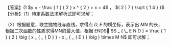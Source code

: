 【答案】(1 $y = - \frac { 1 } { 2 } x ^ { 2 } + x + 4$ ， $( 2 ) 7 { \sqrt { 1 4 } }$ 【分析】（1）待定系数法求解析式即可求解；

（2）根据题意，联立抛物线与直线，求得点 $D , E$ 的横坐标，表示出 $M N$ 的长，根据二次函数的性质求得MN的最大值，根据 ENDS $S _ { \_ E N D } = \frac { 1 } { 2 } \big ( x _ { _ { D } } - x _ { _ { E } } \big ) \times M N$ 即可求解；
